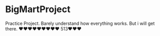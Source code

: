# BigMartProject

Practice Project. Barely understand how everything works. But i will get there. ♥♥♥♥♥♥♥♥♥ 513♥♥♥

